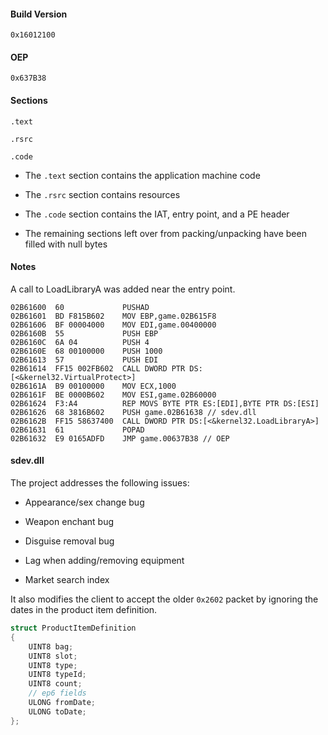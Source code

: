 #### Build Version

`0x16012100`

#### OEP

`0x637B38`

#### Sections

`.text`

`.rsrc`

`.code`

* The `.text` section contains the application machine code

* The `.rsrc` section contains resources

* The `.code` section contains the IAT, entry point, and a PE header

* The remaining sections left over from packing/unpacking have been filled with null bytes

#### Notes

A call to LoadLibraryA was added near the entry point.

```
02B61600  60             PUSHAD
02B61601  BD F815B602    MOV EBP,game.02B615F8
02B61606  BF 00004000    MOV EDI,game.00400000
02B6160B  55             PUSH EBP
02B6160C  6A 04          PUSH 4
02B6160E  68 00100000    PUSH 1000
02B61613  57             PUSH EDI
02B61614  FF15 002FB602  CALL DWORD PTR DS:[<&kernel32.VirtualProtect>]
02B6161A  B9 00100000    MOV ECX,1000
02B6161F  BE 0000B602    MOV ESI,game.02B60000
02B61624  F3:A4          REP MOVS BYTE PTR ES:[EDI],BYTE PTR DS:[ESI]
02B61626  68 3816B602    PUSH game.02B61638 // sdev.dll
02B6162B  FF15 58637400  CALL DWORD PTR DS:[<&kernel32.LoadLibraryA>]
02B61631  61             POPAD
02B61632  E9 0165ADFD    JMP game.00637B38 // OEP
```

#### sdev.dll

The project addresses the following issues:

* Appearance/sex change bug

* Weapon enchant bug

* Disguise removal bug

* Lag when adding/removing equipment

* Market search index

It also modifies the client to accept the older `0x2602` packet by ignoring the dates in the product item definition.

```cpp
struct ProductItemDefinition
{
    UINT8 bag;
    UINT8 slot;
    UINT8 type;
    UINT8 typeId;
    UINT8 count;
    // ep6 fields
    ULONG fromDate;
    ULONG toDate;
};
```

